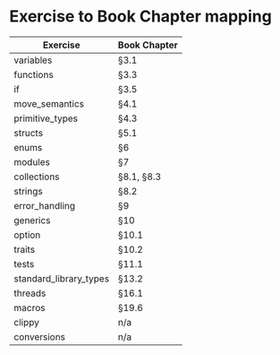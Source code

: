 # Exercise to Book Chapter mapping

| Exercise               | Book Chapter |
|------------------------|--------------|
| variables              | §3.1          | AC
| functions              | §3.3          | AC
| if                     | §3.5          | AC
| move_semantics         | §4.1          | AC
| primitive_types        | §4.3          | AC
| structs                | §5.1          |
| enums                  | §6            |
| modules                | §7            |
| collections            | §8.1, §8.3    |
| strings                | §8.2          |
| error_handling         | §9            |
| generics               | §10           |
| option                 | §10.1         |
| traits                 | §10.2         |
| tests                  | §11.1         |
| standard_library_types | §13.2         |
| threads                | §16.1         |
| macros                 | §19.6         |
| clippy                 | n/a           |
| conversions            | n/a           |
